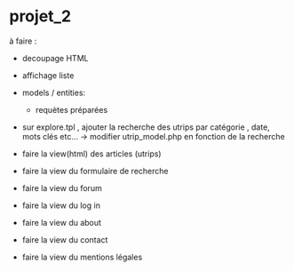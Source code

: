 # projet_2

à faire :

- decoupage HTML
- affichage liste
- models / entities:
  - requètes préparées 

- sur explore.tpl , ajouter la recherche des utrips par catégorie , date, mots clés etc...
  -> modifier utrip_model.php en fonction de la recherche

- faire la view(html) des articles (utrips)
- faire la view du formulaire de recherche
- faire la view du forum
- faire la view du log in
- faire la view du about
- faire la view du contact
- faire la view du mentions légales
